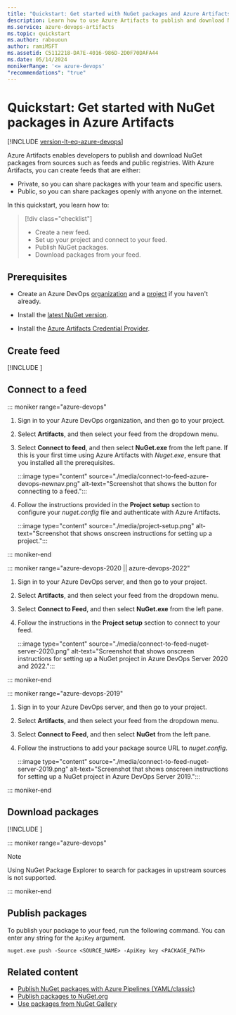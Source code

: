 ```yaml
---
title: "Quickstart: Get started with NuGet packages and Azure Artifacts"
description: Learn how to use Azure Artifacts to publish and download NuGet packages from your feed.
ms.service: azure-devops-artifacts
ms.topic: quickstart
ms.author: rabououn
author: ramiMSFT
ms.assetid: C5112218-DA7E-4016-986D-2D0F70DAFA44
ms.date: 05/14/2024
monikerRange: '<= azure-devops'
"recommendations": "true"
---
```


# Quickstart: Get started with NuGet packages in Azure Artifacts

[!INCLUDE [version-lt-eq-azure-devops](../includes/version-lt-eq-azure-devops.md)]

Azure Artifacts enables developers to publish and download NuGet packages from sources such as feeds and public registries. With Azure Artifacts, you can create feeds that are either:

* Private, so you can share packages with your team and specific users.
* Public, so you can share packages openly with anyone on the internet.

In this quickstart, you learn how to:

> [!div class="checklist"]
>
> * Create a new feed.
> * Set up your project and connect to your feed.
> * Publish NuGet packages.
> * Download packages from your feed.

## Prerequisites

* Create an Azure DevOps [organization](../organizations/accounts/create-organization.md) and a [project](../organizations/projects/create-project.md#create-a-project) if you haven't already.

* Install the [latest NuGet version](https://www.nuget.org/downloads).

* Install the [Azure Artifacts Credential Provider](https://github.com/microsoft/artifacts-credprovider#azure-artifacts-credential-provider).

## Create feed

[!INCLUDE [](includes/create-feed.md)]

## Connect to a feed

::: moniker range="azure-devops"

1. Sign in to your Azure DevOps organization, and then go to your project.

1. Select **Artifacts**, and then select your feed from the dropdown menu.

1. Select **Connect to feed**, and then select **NuGet.exe** from the left pane. If this is your first time using Azure Artifacts with *Nuget.exe*, ensure that you installed all the prerequisites.

    :::image type="content" source="./media/connect-to-feed-azure-devops-newnav.png" alt-text="Screenshot that shows the button for connecting to a feed.":::

1. Follow the instructions provided in the **Project setup** section to configure your *nuget.config* file and authenticate with Azure Artifacts.

    :::image type="content" source="./media/project-setup.png" alt-text="Screenshot that shows onscreen instructions for setting up a project.":::

::: moniker-end

::: moniker range="azure-devops-2020 || azure-devops-2022"

1. Sign in to your Azure DevOps server, and then go to your project.

1. Select **Artifacts**, and then select your feed from the dropdown menu.

1. Select **Connect to Feed**, and then select **NuGet.exe** from the left pane.

1. Follow the instructions in the **Project setup** section to connect to your feed.

    :::image type="content" source="./media/connect-to-feed-nuget-server-2020.png" alt-text="Screenshot that shows onscreen instructions for setting up a NuGet project in Azure DevOps Server 2020 and 2022.":::

::: moniker-end

::: moniker range="azure-devops-2019"

1. Sign in to your Azure DevOps server, and then go to your project.

1. Select **Artifacts**, and then select your feed from the dropdown menu.

1. Select **Connect to Feed**, and then select **NuGet** from the left pane.

1. Follow the instructions to add your package source URL to *nuget.config*.

    :::image type="content" source="./media/connect-to-feed-nuget-server-2019.png" alt-text="Screenshot that shows onscreen instructions for setting up a NuGet project in Azure DevOps Server 2019.":::

::: moniker-end

## Download packages

[!INCLUDE [](includes/nuget/consume.md)]

::: moniker range="azure-devops"

> [!NOTE]
> Using NuGet Package Explorer to search for packages in upstream sources is not supported.

::: moniker-end

## Publish packages  

To publish your package to your feed, run the following command. You can enter any string for the `ApiKey` argument.

```Command
nuget.exe push -Source <SOURCE_NAME> -ApiKey key <PACKAGE_PATH>
```

## Related content

* [Publish NuGet packages with Azure Pipelines (YAML/classic)](../pipelines/artifacts/nuget.md)
* [Publish packages to NuGet.org](./nuget/publish-to-nuget-org.md)
* [Use packages from NuGet Gallery](./nuget/upstream-sources.md)
